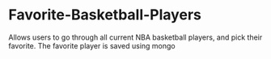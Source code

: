 # Favorite-Basketball-Players
Allows users to go through all current NBA basketball players, and pick their favorite. The favorite player is saved using mongo

